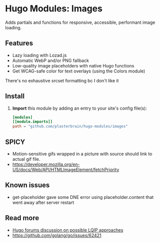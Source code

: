# Hugo Modules: Images
Adds partials and functions for responsive, accessible, performant image loading.

## Features
- Lazy loading with Lozad.js
- Automatic WebP and/or PNG fallback
- Low-quality image placeholders with native Hugo functions
- Get WCAG-safe color for text overlays (using the Colors module)

There's no exhaustive srcset formatting bc I don't like it

## Install
1. **Import** this module by adding an entry to your site's config file(s):
    ```toml
    [modules]
    [[module.imports]]
    path = "github.com/plasterbrain/hugo-modules/images"
    ```

## SPICY
- Motion-sensitive gifs wrapped in a picture with source should link to actual gif file.
- https://developer.mozilla.org/en-US/docs/Web/API/HTMLImageElement/fetchPriority

## Known issues
- get-placeholder gave some DNE error using placeholder.content that went away after server restart

## Read more
- [Hugo forums discussion on possible LQIP approaches](https://discourse.gohugo.io/t/low-quality-image-placeholder-lqip-pipes/20259)
- https://github.com/golang/go/issues/62421
